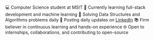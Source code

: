 💻 Computer Science student at MSIT
🌱 Currently learning full-stack development and machine learning
🧠 Solving Data Structures and Algorithms problems daily
🔗 Posting daily updates on [LinkedIn](www.linkedin.com/in/marsha-sharma-8b99b42b5)
📚 Firm believer in continuous learning and hands-on experience
🌐 Open to internships, collaborations, and contributing to open-source
